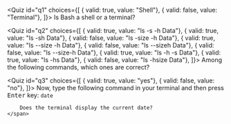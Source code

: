 <script>
import Quiz from "$components/Quiz.svelte";
</script>

<!-- The "id" is used to maintain state on page refresh. It just has to be unique within a step in a tutorial -->

<Quiz id="q1" choices={[
{ valid: true, value: "Shell"},
{ valid: false, value: "Terminal"},
]}>
<span slot="prompt">
Is Bash a shell or a terminal?
</span>
</Quiz>

<Quiz id="q2" choices={[
{ valid: true, value: "ls -s -h Data"},
{ valid: true, value: "ls -sh Data"},
{ valid: false, value: "ls -size -h Data"},
{ valid: true, value: "ls --size -h Data"},
{ valid: false, value: "ls --sizeh Data"},
{ valid: false, value: "ls --size-h Data"},
{ valid: true, value: "ls -h -s Data"},
{ valid: true, value: "ls -hs Data"},
{ valid: false, value: "ls -hsize Data"},
]}>
<span slot="prompt">
Among the following commands, which ones are correct?
</span>
</Quiz>

<Quiz id="q3" choices={[
{ valid: true, value: "yes"},
{ valid: false, value: "no"},
]}>
<span slot="prompt">
Now, type the following command in your terminal and then press <kbd>Enter</kbd> key: `date`

    	Does the terminal display the current date?
    </span>

</Quiz>
